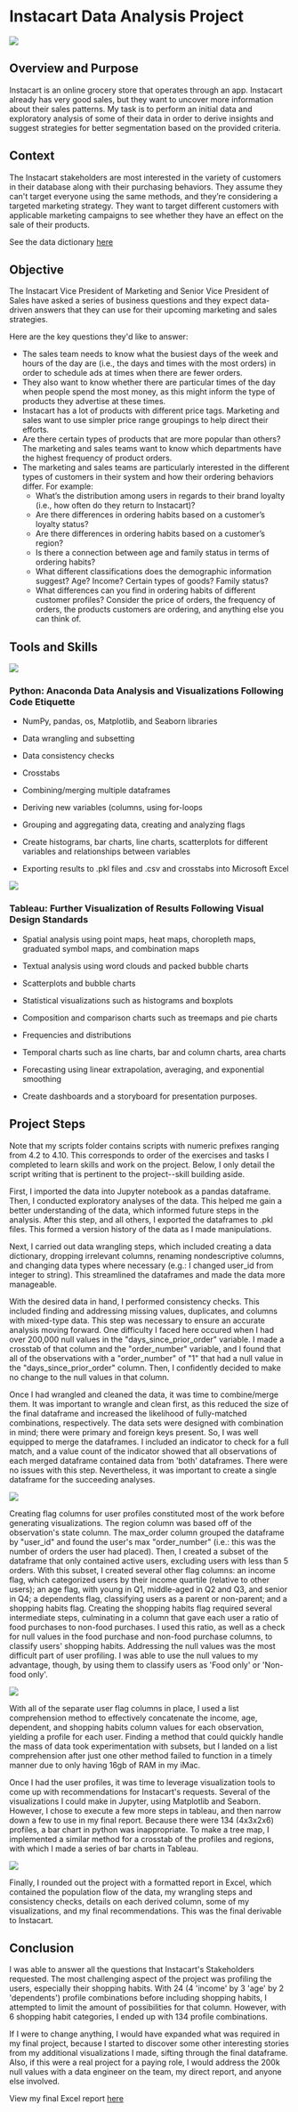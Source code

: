 # Instacart Data Analysis Project

![](https://user-images.githubusercontent.com/101165108/157609279-583fc458-1fe8-41aa-ae70-3fee6cb203a3.png)

## **Overview and Purpose**

Instacart is an online grocery store that operates through an app. Instacart already has very good sales, but they want to uncover more information about their sales patterns. My task is to perform an initial data and exploratory analysis of some of their data in order to derive insights and suggest strategies for better segmentation based on the provided criteria.

## **Context**

The Instacart stakeholders are most interested in the variety of customers in their database along with their purchasing behaviors. They assume they can't target everyone using the same methods, and they’re considering a targeted marketing strategy. They want to target different customers with applicable marketing campaigns to see whether they have an effect on the sale of their products.

See the data dictionary [here](https://gist.github.com/jeremystan/c3b39d947d9b88b3ccff3147dbcf6c6b)

## **Objective**

The Instacart Vice President of Marketing and Senior Vice President of Sales have asked a series of business questions and they expect data-driven answers that they can use for their upcoming marketing and sales strategies.

Here are the key questions they&#39;d like to answer:

  - The sales team needs to know what the busiest days of the week and hours of the day are (i.e., the days and times with the most orders) in order to schedule ads at times when there are fewer orders.
  - They also want to know whether there are particular times of the day when people spend the most money, as this might inform the type of products they advertise at these times.
  - Instacart has a lot of products with different price tags. Marketing and sales want to use
simpler price range groupings to help direct their efforts.
  - Are there certain types of products that are more popular than others? The marketing
and sales teams want to know which departments have the highest frequency of product
orders.
  - The marketing and sales teams are particularly interested in the different types of
customers in their system and how their ordering behaviors differ. For example:
       * What’s the distribution among users in regards to their brand loyalty (i.e., how
often do they return to Instacart)?
       * Are there differences in ordering habits based on a customer’s loyalty status?
       * Are there differences in ordering habits based on a customer’s region?
       * Is there a connection between age and family status in terms of ordering habits?
       * What different classifications does the demographic information suggest? Age? Income? Certain types of goods? Family status?
       * What differences can you find in ordering habits of different customer profiles? Consider the price of orders, the frequency of orders, the products customers are ordering, and anything else you can think of.

## **Tools and Skills**

![](https://user-images.githubusercontent.com/101165108/157611999-2a78835e-5a94-428c-8d19-34583dc132ec.png)
### **Python:**   Anaconda Data Analysis and Visualizations Following Code Etiquette

  - NumPy, pandas, os, Matplotlib, and Seaborn libraries

  - Data wrangling and subsetting

  - Data consistency checks

  - Crosstabs

  - Combining/merging multiple dataframes

  - Deriving new variables (columns, using for-loops

  - Grouping and aggregating data, creating and analyzing flags

  - Create histograms, bar charts, line charts, scatterplots for different variables and relationships between variables

  - Exporting results to .pkl files and .csv and crosstabs into Microsoft Excel

![](https://user-images.githubusercontent.com/101165108/157404857-78432359-3535-46e6-8c46-4bc01e31acde.png) 
### **Tableau:**  Further Visualization of Results Following Visual Design Standards

  - Spatial analysis using point maps, heat maps, choropleth maps, graduated symbol maps, and combination maps

  - Textual analysis using word clouds and packed bubble charts

  - Scatterplots and bubble charts

  - Statistical visualizations such as histograms and boxplots

  - Composition and comparison charts such as treemaps and pie charts

  - Frequencies and distributions

  - Temporal charts such as line charts, bar and column charts, area charts

  - Forecasting using linear extrapolation, averaging, and exponential smoothing

  - Create dashboards and a storyboard for presentation purposes.

## **Project Steps**

Note that my scripts folder contains scripts with numeric prefixes ranging from 4.2 to 4.10. This corresponds to order of the exercises and tasks I completed to learn skills and work on the project. Below, I only detail the script writing that is pertinent to the project--skill building aside.

First, I imported the data into Jupyter notebook as a pandas dataframe. Then, I conducted exploratory analyses of the data. This helped me gain a better understanding of the data, which informed future steps in the analysis. After this step, and all others, I exported the dataframes to .pkl files. This formed a version history of the data as I made manipulations.

Next, I carried out data wrangling steps, which included creating a data dictionary, dropping irrelevant columns, renaming nondescriptive columns, and changing data types where necessary (e.g.: I changed user_id from integer to string). This streamlined the dataframes and made the data more manageable.

With the desired data in hand, I performed consistency checks. This included finding and addressing missing values, duplicates, and columns with mixed-type data. This step was necessary to ensure an accurate analysis moving forward. One difficulty I faced here occured when I had over 200,000 null values in the "days_since_prior_order" variable. I made a crosstab of that column and the "order_number" variable, and I found that all of the observations with a "order_number" of "1" that had a null value in the "days_since_prior_order" column. Then, I confidently decided to make no change to the null values in that column.

Once I had wrangled and cleaned the data, it was time to combine/merge them. It was important to wrangle and clean first, as this reduced the size of the final dataframe and increased the likelihood of fully-matched combinations, respectively. The data sets were designed with combination in mind; there were primary and foreign keys present. So, I was well equipped to merge the dataframes. I included an indicator to check for a full match, and a value count of the indicator showed that all observations of each merged dataframe contained data from 'both' dataframes. There were no issues with this step. Nevertheless, it was important to create a single dataframe for the succeeding analyses.

![](https://user-images.githubusercontent.com/101165108/157616310-24039786-b08f-426b-acce-61ec98b5a4dd.png)

Creating flag columns for user profiles constituted most of the work before generating visualizations. The region column was based off of the observation's state column. The max_order column grouped the dataframe by "user_id" and found the user's max "order_number" (i.e.: this was the number of orders the user had placed). Then, I created a subset of the dataframe that only contained active users, excluding users with less than 5 orders. With this subset, I created several other flag columns: an income flag, which categorized users by their income quartile (relative to other users); an age flag, with young in Q1, middle-aged in Q2 and Q3, and senior in Q4; a dependents flag, classifying users as a parent or non-parent; and a shopping habits flag. Creating the shopping habits flag required several intermediate steps, culminating in a column that gave each user a ratio of food purchases to non-food purchases. I used this ratio, as well as a check for null values in the food purchase and non-food purchase columns, to classify users' shopping habits. Addressing the null values was the most difficult part of user profiling. I was able to use the null values to my advantage, though, by using them to classify users as 'Food only' or 'Non-food only'.

![](https://user-images.githubusercontent.com/101165108/157617036-43cf910d-1b87-447e-bcd7-1e9a579069d9.png)

With all of the separate user flag columns in place, I used a list comprehension method to effectively concatenate the income, age, dependent, and shopping habits column values for each observation, yielding a profile for each user. Finding a method that could quickly handle the mass of data took experimentation with subsets, but I landed on a list comprehension after just one other method failed to function in a timely manner due to only having 16gb of RAM in my iMac.

Once I had the user profiles, it was time to leverage visualization tools to come up with recommendations for Instacart's requests. Several of the visualizations I could make in Jupyter, using Matplotlib and Seaborn. However, I chose to execute a few more steps in tableau, and then narrow down a few to use in my final report. Because there were 134 (4x3x2x6) profiles, a bar chart in python was inappropriate. To make a tree map, I implemented a similar method for a crosstab of the profiles and regions, with which I made a series of bar charts in Tableau.

![](https://user-images.githubusercontent.com/101165108/157617830-7381e21c-3a3f-4b86-8a9a-12d7c052ea97.png)

Finally, I rounded out the project with a formatted report in Excel, which contained the population flow of the data, my wrangling steps and consistency checks, details on each derived column, some of my visualizations, and my final recommendations. This was the final derivable to Instacart.

## **Conclusion**

I was able to answer all the questions that Instacart's Stakeholders requested. The most challenging aspect of the project was profiling the users, especially their shopping habits. With 24 (4 'income' by 3 'age' by 2 'dependents') profile combinations before including shopping habits, I attempted to limit the amount of possibilities for that column. However, with 6 shopping habit categories, I ended up with 134 profile combinations.

If I were to change anything, I would have expanded what was required in my final project, because I started to discover some other interesting stories from my additional visualizations I made, sifting through the  final dataframe. Also, if this were a real project for a paying role, I would address the 200k null values with a data engineer on the team, my direct report, and anyone else involved. 

View my final Excel report [here](https://coach-courses-us.s3.amazonaws.com/exercises/1054/44753/2ce7ad8426ccf76531020d2587128f01/Data_Imm_3.10_PPT_Cboyd_PDF.pdf)
